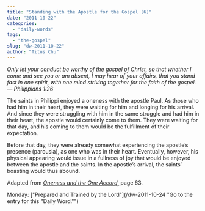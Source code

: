 ```yaml
---
title: "Standing with the Apostle for the Gospel (6)"
date: "2011-10-22"
categories: 
  - "daily-words"
tags: 
  - "the-gospel"
slug: "dw-2011-10-22"
author: "Titus Chu"
---
```


_Only let your conduct be worthy of the gospel of Christ, so that whether I come and see you or am absent, I may hear of your affairs, that you stand fast in one spirit, with one mind striving together for the faith of the gospel. — Philippians 1:26_

The saints in Philippi enjoyed a oneness with the apostle Paul. As those who had him in their heart, they were waiting for him and longing for his arrival. And since they were struggling with him in the same struggle and had him in their heart, the apostle would certainly come to them. They were waiting for that day, and his coming to them would be the fulfillment of their expectation.

Before that day, they were already somewhat experiencing the apostle’s presence (parousia), as one who was in their heart. Eventually, however, his physical appearing would issue in a fullness of joy that would be enjoyed between the apostle and the saints. In the apostle’s arrival, the saints’ boasting would thus abound.

Adapted from _[Oneness and the One Accord,](/book-oneness "Go to the listing for this book.")_ page 63.

Monday: ["Prepared and Trained by the Lord"](/dw-2011-10-24 "Go to the entry for this "Daily Word."")
